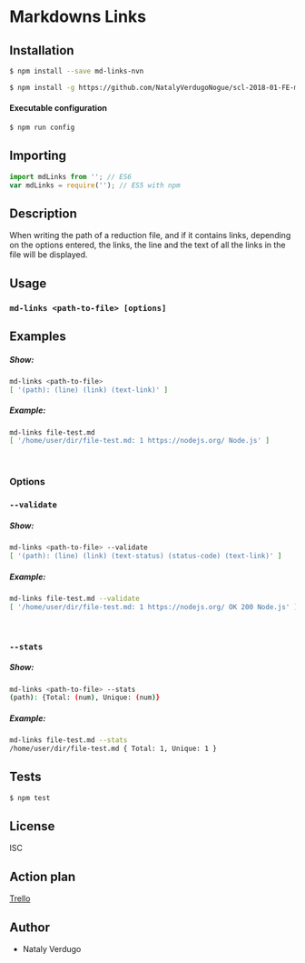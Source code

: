 # Markdowns Links

## Installation

```sh
$ npm install --save md-links-nvn
```
```sh
$ npm install -g https://github.com/NatalyVerdugoNogue/scl-2018-01-FE-markdown 
```

#### Executable configuration

```sh
$ npm run config 
```


## Importing

```javascript
import mdLinks from ''; // ES6
var mdLinks = require(''); // ES5 with npm
```

## Description

When writing the path of a reduction file, and if it contains links, depending on the options entered, the links, the line and the text of all the links in the file will be displayed.


## Usage

### `md-links <path-to-file> [options]`

## Examples

##### Show:
```sh
md-links <path-to-file>
[ '(path): (line) (link) (text-link)' ]
```
##### Example:
```sh
md-links file-test.md
[ '/home/user/dir/file-test.md: 1 https://nodejs.org/ Node.js' ]
```

&nbsp;
### Options

### `--validate`

##### Show:
```sh
md-links <path-to-file> --validate
[ '(path): (line) (link) (text-status) (status-code) (text-link)' ]
```
##### Example:
```sh
md-links file-test.md --validate
[ '/home/user/dir/file-test.md: 1 https://nodejs.org/ OK 200 Node.js' ]
```

&nbsp;
### `--stats`

##### Show:
```sh
md-links <path-to-file> --stats
(path): {Total: (num), Unique: (num)}
```
##### Example:
```sh
md-links file-test.md --stats
/home/user/dir/file-test.md { Total: 1, Unique: 1 }
```


## Tests

```javascript
$ npm test 
```

## License

ISC

## Action plan

[Trello](https://trello.com/b/uSW6xQs4/markdown-links)

## Author
- Nataly Verdugo 